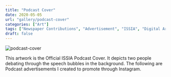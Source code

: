 ```yaml
---
title: "Podcast Cover"
date: 2020-05-05
url: "gallery/podcast-cover"
categories: ["Art"]
tags: ["Newspaper Contributions", "Advertisement", "ISSIA", "Digital Art"]
draft: false
---
```


![podcast-cover](/images/post/2020/ISSIA/podcast-cover.png)

This artwork is the Official ISSIA Podcast Cover. It depicts two people debating through the speech bubbles in the background. The following are Podcast advertisements I created to promote through Instagram.
